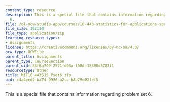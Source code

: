 ```yaml
---
content_type: resource
description: This is a special file that contains information regarding problem set
  6.
file: /ol-ocw-studio-app/courses/18-443-statistics-for-applications-spring-2015/c4a4eed2ba749936a2ccb8b79c02fef5_MIT18_443S15_Pset6.zip
file_size: 192114
file_type: application/zip
learning_resource_types:
- Assignments
license: https://creativecommons.org/licenses/by-nc-sa/4.0/
ocw_type: OCWFile
parent_title: Assignments
parent_type: CourseSection
parent_uid: 53f6a709-2571-d03a-f08d-15390d5782f1
resourcetype: Other
title: MIT18_443S15_Pset6.zip
uid: c4a4eed2-ba74-9936-a2cc-b8b79c02fef5
---
```

This is a special file that contains information regarding problem set 6.
